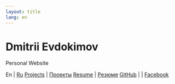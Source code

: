 ```yaml
---
layout: title
lang: en
---
```

# Dmitrii Evdokimov

Personal Website

En                      | [Ru](/ "Russian language (по-русски)")
[Projects](projects-en) | [Проекты](projects)
[Resume](resume-en)     | [Резюме](resume)
[GitHub](https://github.com/diev) |
                        | [Facebook](https://www.facebook.com/dmitrii.evdokimov)
